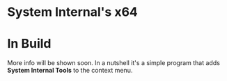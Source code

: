 # System Internal's x64

# In Build
More info will be shown soon. In a nutshell it's a simple program that adds **System Internal Tools** to the context menu. 
